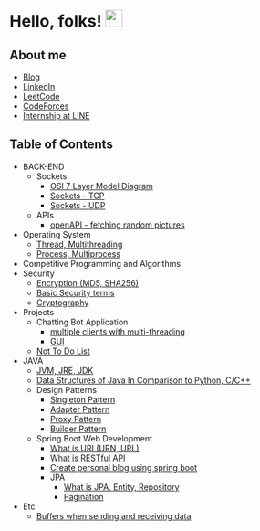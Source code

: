# Hello, folks! <img src="https://raw.githubusercontent.com/MartinHeinz/MartinHeinz/master/wave.gif" width="30px">
## About me 
  * [Blog](https://cumulativeskillstack.blogspot.com/)
  * [LinkedIn](https://www.linkedin.com/in/seon-woo-kim-53b6481ba/)
  * [LeetCode](https://leetcode.com/seonwoo960000/)
  * [CodeForces](https://codeforces.com/profile/jswoori0522)
  * [Internship at LINE](https://cumulativeskillstack.blogspot.com/2021/08/internship-at-line.html)
## Table of Contents
  * BACK-END
      * Sockets
        * [OSI 7 Layer Model Diagram](https://github.com/seonwoo960000/skill_stack/blob/main/diagrams/OSI%207%20layer%20model.png)
        * [Sockets - TCP](https://cumulativebackendstack.blogspot.com/2021/03/tcp-with-socket-programming-in-python-1.html) 
        * [Sockets - UDP](https://cumulativebackendstack.blogspot.com/2021/03/udp-with-python-udpuser-datagram.html) 
      * APIs
        * [openAPI - fetching random pictures](https://www.blogger.com/blog/post/edit/2113535573913779963/505847935885418099?hl=en)
  * Operating System 
      * [Thread, Multithreading](https://cumulativebackendstack.blogspot.com/2021/04/operating-system-threading-with-cc.html)
      * [Process, Multiprocess](https://cumulativebackendstack.blogspot.com/2021/03/with-cc-what-is-process-process-is.html)
  * Competitive Programming and Algorithms 
  * Security
      * [Encryption (MD5, SHA256)](https://cumulativebackendstack.blogspot.com/2021/03/encryption-with-python.html)
      * [Basic Security terms](https://cumulativebackend.blogspot.com/2021/04/terms-in-security.html)
      * [Cryptography](https://cumulativebackend.blogspot.com/2021/04/cryptography.html)
  * Projects 
      * Chatting Bot Application
          * [multiple clients with multi-threading](https://github.com/seonwoo960000/skill_stack/tree/main/Chatting%20Bot)
          * [GUI](https://github.com/seonwoo960000/skill_stack/tree/main/Chatting%20Bot%20Gui)
      * [Not To Do List](http://www.not-to-do-list.site/)
  * JAVA 
      * [JVM, JRE, JDK](https://cumulativeprogramminglanguage.blogspot.com/2021/04/spring.html)
      * [Data Structures of Java In Comparison to Python, C/C++](https://cumulativeprogramminglanguage.blogspot.com/2021/04/java-data-structures-vs-python-cc-data.html)
      * Design Patterns 
        * [Singleton Pattern](https://cumulativeprogramminglanguage.blogspot.com/2021/04/design-pattern-singleton.html)
        * [Adapter Pattern](https://cumulativeprogramminglanguage.blogspot.com/2021/04/design-pattern-adapter.html)
        * [Proxy Pattern](https://cumulativeprogramminglanguage.blogspot.com/2021/04/design-pattern-proxy.html)
        * [Builder Pattern](https://cumulativeprogramminglanguage.blogspot.com/2021/04/design-pattern-builder.html)
      * Spring Boot Web Development
        * [What is URI (URN, URL)](https://cumulativeprogramminglanguage.blogspot.com/2021/04/what-is-uriurn-url.html)
        * [What is RESTful API](https://cumulativeprogramminglanguage.blogspot.com/2021/04/what-is-restful-api.html)
        * [Create personal blog using spring boot](https://github.com/seonwoo960000/spring_project)
        * JPA
          * [What is JPA, Entity, Repository](https://cumulativeprogramminglanguage.blogspot.com/2021/04/spring-boot-1-database.html)
          * [Pagination](https://cumulativeprogramminglanguage.blogspot.com/2021/04/spring-boot-jpa-pagination.html)
  * Etc 
      * [Buffers when sending and receiving data](https://cumulativebackendstack.blogspot.com/2021/03/buffer-related-to-socketrecv.html)
 
